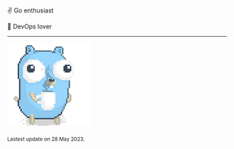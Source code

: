 :v: Go enthusiast

:muscle: DevOps lover

---

![Image alt text](/images/gopher_with_coffee.gif)


<sub>Lastest update on 28 May 2023.</sub>
